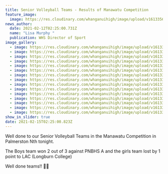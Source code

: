 ```yaml
---
title: Senior Volleyball Teams - Results of Manawatu Competition
feature_image:
  image: https://res.cloudinary.com/whanganuihigh/image/upload/v1613356065/News/Snr%20Volleyball%20Teams%20Manawatu%20Comp%20PNth.%20mid%20feb%202021/148709131_1807022359446862_6177230478513519287_o.jpg
news_author:
  date: 2021-02-12T02:25:00.731Z
  name: "Lisa Murphy "
  publication: WHS Director of Sport
image_gallery:
  - image: https://res.cloudinary.com/whanganuihigh/image/upload/v1613356066/News/Snr%20Volleyball%20Teams%20Manawatu%20Comp%20PNth.%20mid%20feb%202021/148923645_1807022492780182_8194602454245956341_o.jpg
  - image: https://res.cloudinary.com/whanganuihigh/image/upload/v1613356066/News/Snr%20Volleyball%20Teams%20Manawatu%20Comp%20PNth.%20mid%20feb%202021/149372940_1807022386113526_9067291725549361181_o.jpg
  - image: https://res.cloudinary.com/whanganuihigh/image/upload/v1613356066/News/Snr%20Volleyball%20Teams%20Manawatu%20Comp%20PNth.%20mid%20feb%202021/148711313_1807022486113516_6800026554115928941_o.jpg
  - image: https://res.cloudinary.com/whanganuihigh/image/upload/v1613356065/News/Snr%20Volleyball%20Teams%20Manawatu%20Comp%20PNth.%20mid%20feb%202021/148291469_1807022446113520_2143454320417750534_o.jpg
  - image: https://res.cloudinary.com/whanganuihigh/image/upload/v1613356064/News/Snr%20Volleyball%20Teams%20Manawatu%20Comp%20PNth.%20mid%20feb%202021/148103196_1807022396113525_4226799955997407173_o.jpg
  - image: https://res.cloudinary.com/whanganuihigh/image/upload/v1613356064/News/Snr%20Volleyball%20Teams%20Manawatu%20Comp%20PNth.%20mid%20feb%202021/148145119_1807022432780188_8533150745831110189_o.jpg
  - image: https://res.cloudinary.com/whanganuihigh/image/upload/v1613356064/News/Snr%20Volleyball%20Teams%20Manawatu%20Comp%20PNth.%20mid%20feb%202021/147936855_1807022462780185_183415312426208771_o.jpg
  - image: https://res.cloudinary.com/whanganuihigh/image/upload/v1613356064/News/Snr%20Volleyball%20Teams%20Manawatu%20Comp%20PNth.%20mid%20feb%202021/148110354_1807022402780191_1300148695164447288_o.jpg
  - image: https://res.cloudinary.com/whanganuihigh/image/upload/v1613356064/News/Snr%20Volleyball%20Teams%20Manawatu%20Comp%20PNth.%20mid%20feb%202021/147870943_1807022516113513_4842524732824902648_o.jpg
  - image: https://res.cloudinary.com/whanganuihigh/image/upload/v1613356062/News/Snr%20Volleyball%20Teams%20Manawatu%20Comp%20PNth.%20mid%20feb%202021/147027651_1807022439446854_4152750815808915720_o.jpg
  - image: https://res.cloudinary.com/whanganuihigh/image/upload/v1613356062/News/Snr%20Volleyball%20Teams%20Manawatu%20Comp%20PNth.%20mid%20feb%202021/147829539_1807022379446860_8433449260354231643_o.jpg
  - image: https://res.cloudinary.com/whanganuihigh/image/upload/v1613356062/News/Snr%20Volleyball%20Teams%20Manawatu%20Comp%20PNth.%20mid%20feb%202021/147777693_1807022476113517_468538237404955209_o.jpg
  - image: https://res.cloudinary.com/whanganuihigh/image/upload/v1613356062/News/Snr%20Volleyball%20Teams%20Manawatu%20Comp%20PNth.%20mid%20feb%202021/147364231_1807022479446850_5147005160796798551_o.jpg
  - image: https://res.cloudinary.com/whanganuihigh/image/upload/v1613356062/News/Snr%20Volleyball%20Teams%20Manawatu%20Comp%20PNth.%20mid%20feb%202021/147046473_1807022449446853_7831269045320348937_o.jpg
  - image: https://res.cloudinary.com/whanganuihigh/image/upload/v1613356062/News/Snr%20Volleyball%20Teams%20Manawatu%20Comp%20PNth.%20mid%20feb%202021/147039124_1807022416113523_8732132221838004440_o.jpg
show_in_slider: true
date: 2021-02-15T02:25:00.823Z
---
```

Well done to our Senior Volleyball Teams in the Manawatu Competition in Palmerston Nth tonight.  

The Boys team won 2 out of 3 against PNBHS A and the girls team lost by 1 point to LAC (Longburn College)  

Well done teams!! 💛💚